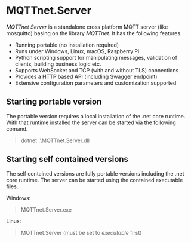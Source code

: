 # MQTTnet.Server

_MQTTnet Server_ is a standalone cross platform MQTT server (like mosquitto) basing on the library _MQTTnet_. It has the following features.

* Running portable (no installation required)
* Runs under Windows, Linux, macOS, Raspberry Pi
* Python scripting support for manipulating messages, validation of clients, building business logic etc.
* Supports WebSocket and TCP (with and without TLS) connections
* Provides a HTTP based API (including Swagger endpoint)
* Extensive configuration parameters and customization supported

## Starting portable version
The portable version requires a local installation of the .net core runtime. With that runtime installed the server can be started via the following comand.

> dotnet .\MQTTnet.Server.dll

## Starting self contained versions
The self contained versions are fully portable versions including the .net core runtime. The server can be started using the contained executable files.

Windows:    
> MQTTnet.Server.exe
> 
Linux:		
> MQTTnet.Server (must be set to _executable_ first)
